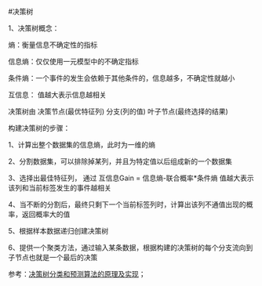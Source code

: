 #决策树


1、决策树概念：

熵：衡量信息不确定性的指标

信息熵：仅仅使用一元模型中的不确定指标

条件熵：一个事件的发生会依赖于其他条件的，信息越多，不确定性就越小

互信息： 值越大表示信息越相关

决策树由 决策节点(最优特征列) 分支(列的值) 叶子节点(最终选择的结果)

构建决策树的步骤：

1、计算出整个数据集的信息熵，此时为一维的熵

2、分割数据集，可以排除掉某列，并且为特定值以后组成新的一个数据集

3、选择出最佳特征列， 通过 互信息Gain = 信息熵-联合概率*条件熵 值越大表示该列和当前标签发生的事件越相关

4、当不断的分割后，最终只剩下一个当前标签列时，计算出该列不通值出现的概率，返回概率大的值

5、根据样本数据递归创建决策树

6、提供一个聚类方法，通过输入某条数据，根据构建的决策树的每个分支流向到子节点也就是一个最后的决策

参考：[决策树分类和预测算法的原理及实现](http://bluewhale.cc/2016-03-20/decision-tree.html#ixzz5BEsAFLNO)；

